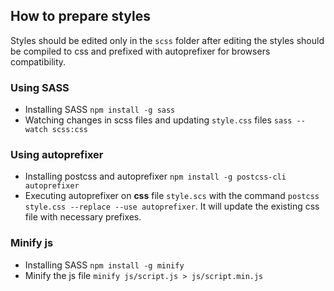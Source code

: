 ## How to prepare styles

Styles should be edited only in the ```scss``` folder after editing the styles should be compiled to css and prefixed with autoprefixer for browsers compatibility.

### Using SASS
* Installing SASS ```npm install -g sass```
* Watching changes in scss files and updating ```style.css``` files ```sass --watch scss:css```

### Using autoprefixer
* Installing postcss and autoprefixer ```npm install -g postcss-cli autoprefixer```
* Executing autoprefixer on **css** file ```style.scs``` with the command ```postcss style.css --replace --use autoprefixer```. It will update the existing css file with necessary prefixes.


### Minify js
* Installing SASS ```npm install -g minify```
* Minify the js file ```minify js/script.js > js/script.min.js```



